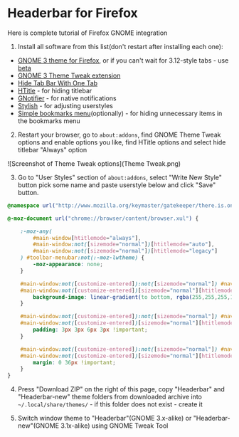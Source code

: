 # Headerbar for Firefox

Here is complete tutorial of Firefox GNOME integration

1. Install all software from this list(don't restart after installing each one):
 * [GNOME 3 theme for Firefox](https://addons.mozilla.org/firefox/addon/adwaita/), or if you can't wait for 3.12-style tabs - use [beta](https://github.com/gnome-integration-team/firefox-gnome/issues/241)
 * [GNOME 3 Theme Tweak extension](https://addons.mozilla.org/firefox/addon/gnome-theme-tweak/)
 * [Hide Tab Bar With One Tab](https://addons.mozilla.org/en-US/firefox/addon/hide-tab-bar-with-one-tab/)
 * [HTitle](https://addons.mozilla.org/firefox/addon/htitle/) - for hiding titlebar
 * [GNotifier](https://addons.mozilla.org/firefox/addon/gnotifier/) - for native notifications
 * [Stylish](https://addons.mozilla.org/firefox/addon/stylish/) - for adjusting userstyles
 * [Simple bookmarks menu](https://addons.mozilla.org/firefox/addon/simple-bookmarks-menu/)(optionally) - for hiding unnecessary items in the bookmarks menu

2. Restart your browser, go to <code>about:addons</code>, find GNOME Theme Tweak options and enable options you like, find HTitle options and select hide titlebar "Always" option

![Screenshot of Theme Tweak options](Theme Tweak.png)

3. Go to "User Styles" section of <code>about:addons</code>, select "Write New Style" button pick some name and paste userstyle below and click "Save" button.
```css
@namespace url("http://www.mozilla.org/keymaster/gatekeeper/there.is.only.xul");

@-moz-document url("chrome://browser/content/browser.xul") {

    :-moz-any(
        #main-window[htitlemode="always"],
        #main-window:not([sizemode="normal"])[htitlemode="auto"],
        #main-window:not([sizemode="normal"])[htitlemode="legacy"]
    ) #toolbar-menubar:not(:-moz-lwtheme) {
        -moz-appearance: none;
    }

    #main-window:not([customize-entered]):not([sizemode="normal"]) #navigator-toolbox:not(:-moz-lwtheme),
    #main-window:not([customize-entered])[sizemode="normal"][htitlemode="always"] #navigator-toolbox:not(:-moz-lwtheme) {
        background-image: linear-gradient(to bottom, rgba(255,255,255,1), rgba(255,255,255,0) 37px);
    }

    #main-window:not([customize-entered]):not([sizemode="normal"]) #navigator-toolbox:not(:-moz-lwtheme) #nav-bar,
    #main-window:not([customize-entered])[sizemode="normal"][htitlemode="always"] #navigator-toolbox:not(:-moz-lwtheme) #nav-bar {
        padding: 3px 3px 6px 3px !important;
    }

    #main-window:not([customize-entered]):not([sizemode="normal"]) #navigator-toolbox:not(:-moz-lwtheme) #urlbar,
    #main-window:not([customize-entered])[sizemode="normal"][htitlemode="always"] #navigator-toolbox:not(:-moz-lwtheme) #urlbar {
        margin: 0 36px !important;
    }
}
```

4. Press "Download ZIP" on the right of this page, copy "Headerbar" and "Headerbar-new" theme folders from downloaded archive into <code>~/.local/share/themes/</code> - if this folder does not exist - create it

5. Switch window theme to "Headerbar"(GNOME 3.x-alike) or "Headerbar-new"(GNOME 3.1x-alike) using GNOME Tweak Tool
